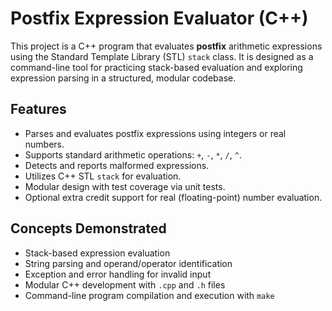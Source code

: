 # Postfix Expression Evaluator (C++)

This project is a C++ program that evaluates **postfix** arithmetic expressions using the Standard Template Library (STL) `stack` class. It is designed as a command-line tool for practicing stack-based evaluation and exploring expression parsing in a structured, modular codebase.

## Features

- Parses and evaluates postfix expressions using integers or real numbers.
- Supports standard arithmetic operations: `+`, `-`, `*`, `/`, `^`.
- Detects and reports malformed expressions.
- Utilizes C++ STL `stack` for evaluation.
- Modular design with test coverage via unit tests.
- Optional extra credit support for real (floating-point) number evaluation.

## Concepts Demonstrated

- Stack-based expression evaluation
- String parsing and operand/operator identification
- Exception and error handling for invalid input
- Modular C++ development with `.cpp` and `.h` files
- Command-line program compilation and execution with `make`
